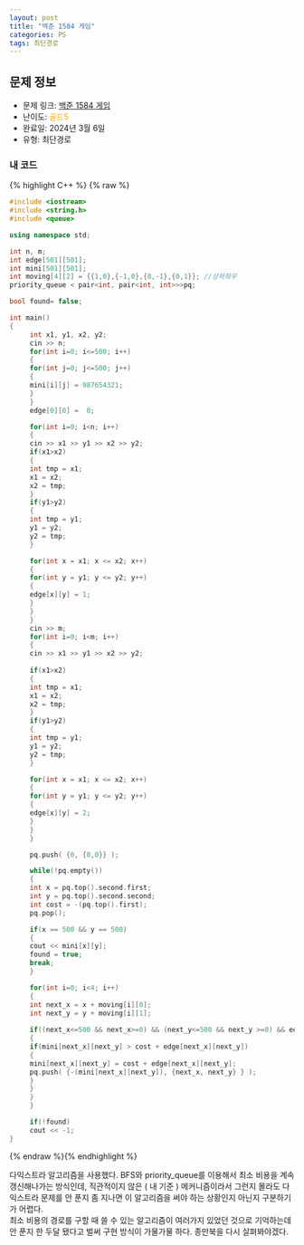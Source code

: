 ```yaml
---
layout: post
title: "백준 1584 게임"
categories: PS
tags: 최단경로
---
```


## 문제 정보
- 문제 링크: [백준 1584 게임](https://www.acmicpc.net/problem/1584)
- 난이도: <span style="color:#FFA500">골드5</span>
- 완료일: 2024년 3월 6일
- 유형: 최단경로

### 내 코드

{% highlight C++ %} {% raw %}
```C++
#include <iostream>
#include <string.h>
#include <queue>

using namespace std;

int n, m;
int edge[501][501];
int mini[501][501];
int moving[4][2] = {{1,0},{-1,0},{0,-1},{0,1}}; //상하좌우
priority_queue < pair<int, pair<int, int>>>pq;

bool found= false;

int main()
{  
	 int x1, y1, x2, y2;
	 cin >> n;
	 for(int i=0; i<=500; i++)
	 {
	 for(int j=0; j<=500; j++)
	 {
	 mini[i][j] = 987654321;
	 }
	 }
	 edge[0][0] =  0;

	 for(int i=0; i<n; i++)
	 {
	 cin >> x1 >> y1 >> x2 >> y2;
	 if(x1>x2)
	 {
	 int tmp = x1;
	 x1 = x2;
	 x2 = tmp;
	 }
	 if(y1>y2)
	 {
	 int tmp = y1;
	 y1 = y2;
	 y2 = tmp;
	 }

	 for(int x = x1; x <= x2; x++)
	 {
	 for(int y = y1; y <= y2; y++)
	 {
	 edge[x][y] = 1;
	 }
	 }
	 }
	 cin >> m;
	 for(int i=0; i<m; i++)
	 {
	 cin >> x1 >> y1 >> x2 >> y2;
	 
	 if(x1>x2)
	 {
	 int tmp = x1;
	 x1 = x2;
	 x2 = tmp;
	 }
	 if(y1>y2)
	 {
	 int tmp = y1;
	 y1 = y2;
	 y2 = tmp;
	 }

	 for(int x = x1; x <= x2; x++)
	 {
	 for(int y = y1; y <= y2; y++)
	 {
	 edge[x][y] = 2;
	 }
	 }
	 }

	 pq.push( {0, {0,0}} );

	 while(!pq.empty())
	 {
	 int x = pq.top().second.first;
	 int y = pq.top().second.second;
	 int cost = -(pq.top().first);
	 pq.pop();

	 if(x == 500 && y == 500)
	 {
	 cout << mini[x][y];
	 found = true;
	 break;
	 }

	 for(int i=0; i<4; i++)
	 {
	 int next_x = x + moving[i][0];
	 int next_y = y + moving[i][1];
	 
	 if((next_x<=500 && next_x>=0) && (next_y<=500 && next_y >=0) && edge[next_x][next_y]<2)
	 {
	 if(mini[next_x][next_y] > cost + edge[next_x][next_y])
	 {
	 mini[next_x][next_y] = cost + edge[next_x][next_y];
	 pq.push( {-(mini[next_x][next_y]), {next_x, next_y} } );
	 }
	 }
	 }
	 }

	 if(!found)
	 cout << -1;
}
```
{% endraw %}{% endhighlight %}

다익스트라 알고리즘을 사용했다. BFS와 priority_queue를 이용해서 최소 비용을 계속 갱신해나가는 방식인데, 직관적이지 않은 ( 내 기준 ) 메커니즘이라서 그런지 몰라도 다익스트라 문제를 안 푼지 좀 지나면 이 알고리즘을 써야 하는 상황인지 아닌지 구분하기가 어렵다.  
최소 비용의 경로를 구할 때 쓸 수 있는 알고리즘이 여러가지 있었던 것으로 기억하는데   
안 푼지 한 두달 됐다고 벌써 구현 방식이 가물가물 하다. 종만북을 다시 살펴봐야겠다.  


